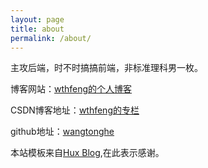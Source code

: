 ```yaml
---
layout: page
title: about
permalink: /about/
---
```


主攻后端，时不时搞搞前端，非标准理科男一枚。

博客网站：[wthfeng的个人博客](http://wangtonghe.github.io)

CSDN博客地址：[wthfeng的专栏](http://blog.csdn.net/wthfeng)

github地址：[wangtonghe](https://github.com/wangtonghe)


本站模板来自[Hux Blog](https://github.com/Huxpro/huxpro.github.io),在此表示感谢。